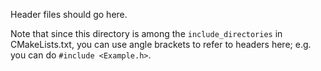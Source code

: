 Header files should go here.

Note that since this directory is among the `include_directories` in CMakeLists.txt,
you can use angle brackets to refer to headers here;
e.g. you can do `#include <Example.h>`.